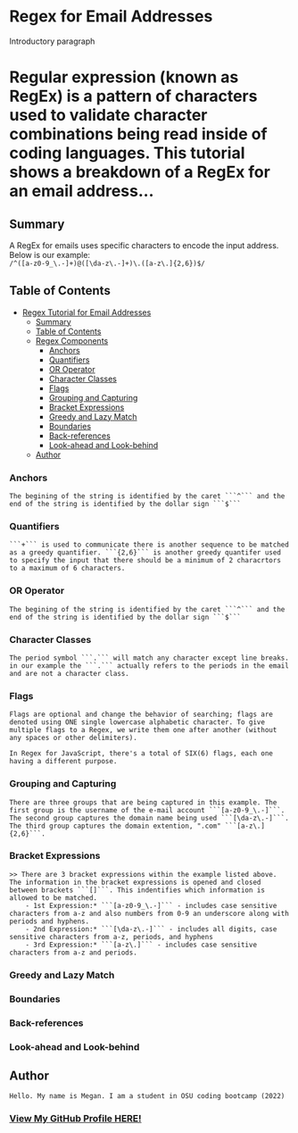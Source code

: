 # Regex for Email Addresses

Introductory paragraph
# Regular expression (known as RegEx) is a pattern of characters used to validate character combinations being read inside of coding languages. This tutorial shows a breakdown of a RegEx for an email address...

## Summary
A RegEx for emails uses specific characters to encode the input address. Below is our example: <br/>
`/^([a-z0-9_\.-]+)@([\da-z\.-]+)\.([a-z\.]{2,6})$/`

## Table of Contents

- [Regex Tutorial for Email Addresses](#regex-tutorial-for-email-addresses)
  - [Summary](#summary)
  - [Table of Contents](#table-of-contents)
  - [Regex Components](#regex-components)
    - [Anchors](#anchors)
    - [Quantifiers](#quantifiers)
    - [OR Operator](#or-operator)
    - [Character Classes](#character-classes)
    - [Flags](#flags)
    - [Grouping and Capturing](#grouping-and-capturing)
    - [Bracket Expressions](#bracket-expressions)
    - [Greedy and Lazy Match](#greedy-and-lazy-match)
    - [Boundaries](#boundaries)
    - [Back-references](#back-references)
    - [Look-ahead and Look-behind](#look-ahead-and-look-behind)
  - [Author](#author)

### Anchors
    The begining of the string is identified by the caret ```^``` and the end of the string is identified by the dollar sign ```$```
### Quantifiers
    ```+``` is used to communicate there is another sequence to be matched as a greedy quantifier. ```{2,6}``` is another greedy quantifer used to specify the input that there should be a minimum of 2 characrtors to a maximum of 6 characters.

### OR Operator
    The begining of the string is identified by the caret ```^``` and the end of the string is identified by the dollar sign ```$```
### Character Classes
    The period symbol ```.``` will match any character except line breaks. in our example the ```.``` actually refers to the periods in the email and are not a character class.

### Flags
    Flags are optional and change the behavior of searching; flags are denoted using ONE single lowercase alphabetic character. To give multiple flags to a Regex, we write them one after another (without any spaces or other delimiters). 
    
    In Regex for JavaScript, there's a total of SIX(6) flags, each one having a different purpose.

### Grouping and Capturing
    There are three groups that are being captured in this example. The first group is the username of the e-mail account ```[a-z0-9_\.-]```. The second group captures the domain name being used ```[\da-z\.-]```. The third group captures the domain extention, ".com" ```[a-z\.]{2,6}```.

### Bracket Expressions
    >> There are 3 bracket expressions within the example listed above. The information in the bracket expressions is opened and closed between brackets ```[]```. This indentifies which information is allowed to be matched.
        - 1st Expression:* ```[a-z0-9_\.-]``` - includes case sensitive characters from a-z and also numbers from 0-9 an underscore along with periods and hyphens.
        - 2nd Expression:* ```[\da-z\.-]``` - includes all digits, case sensitive characters from a-z, periods, and hyphens
        - 3rd Expression:* ```[a-z\.]``` - includes case sensitive characters from a-z and periods.


### Greedy and Lazy Match

### Boundaries

### Back-references

### Look-ahead and Look-behind

## Author
    Hello. My name is Megan. I am a student in OSU coding bootcamp (2022)
### [View My GitHub Profile HERE!](https://github.com/meganbeek98)
